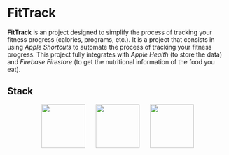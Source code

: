 # FitTrack

**FitTrack** is an project designed to simplify the process of tracking your fitness progress (calories, programs, etc.). It is a project that consists in using _Apple Shortcuts_ to automate the process of tracking your fitness progress. This project fully integrates with _Apple Health_ (to store the data) and _Firebase Firestore_ (to get the nutritional information of the food you eat).

## Stack

<div align="center">
    <img src="https://upload.wikimedia.org/wikipedia/commons/thumb/4/46/Apple_Store_logo.svg/2048px-Apple_Store_logo.svg.png" width="100" style="margin-right: 20px" />
    <img src="https://help.apple.com/assets/6712D663A5C9C17B38070C34/6712D668A5C9C17B38070C3A/fr_FR/d230a25cb974f8908871af04caad89a1.png" style="margin-right: 20px" width="100"/>
    <img src="https://cdn0.iconfinder.com/data/icons/apple-apps/100/Apple_Health-512.png" width="100"/>
</div>
